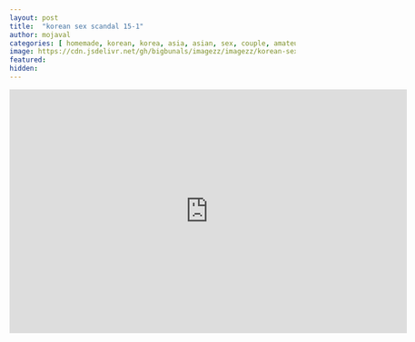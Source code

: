 ```yaml
---
layout: post
title:  "korean sex scandal 15-1"
author: mojaval
categories: [ homemade, korean, korea, asia, asian, sex, couple, amateur, scandal, motel, adult, self, camera, real ]
image: https://cdn.jsdelivr.net/gh/bigbunals/imagezz/imagezz/korean-sex-scandal-15-1___37efd71a67070f45032f31a51efe1deec1049f77.mp4.jpg
featured: 
hidden: 
---
```


<iframe src="https://openload.co/embed/PAVFaxeLepw/korean-sex-scandal-15-1___37efd71a67070f45032f31a51efe1deec1049f77.mp4" scrolling="no" frameborder="0" width="700" height="430" allowfullscreen="true" webkitallowfullscreen="true" mozallowfullscreen="true"></iframe>